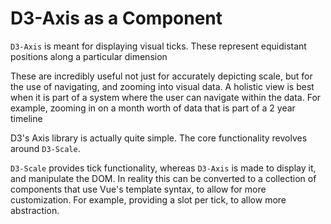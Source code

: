 # D3-Axis as a Component

`D3-Axis` is meant for displaying visual ticks. These represent equidistant
positions along a particular dimension

These are incredibly useful not just for accurately depicting scale, but for the
use of navigating, and zooming into visual data. A holistic view is best when it
is part of a system where the user can navigate within the data. For example,
zooming in on a month worth of data that is part of a 2 year timeline

D3's Axis library is actually quite simple. The core functionality revolves
around `D3-Scale`.

`D3-Scale` provides tick functionality, whereas `D3-Axis` is made to display it,
and manipulate the DOM. In reality this can be converted to a collection of
components that use Vue's template syntax, to allow for more customization. For
example, providing a slot per tick, to allow more abstraction.
